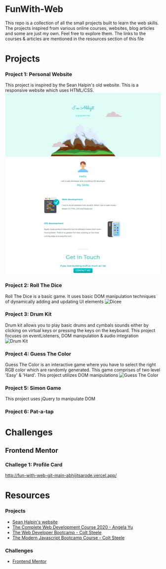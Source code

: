 # FunWith-Web
This repo is a collection of all the small projects built to learn the web skills. The projects inspired from various online courses, websites, blog articles and some are just my own. Feel free to explore them. The links to the courses & articles are mentioned in the resources section of this file

# Projects

### Project 1: Personal Website
This project is inspired by the Sean Halpin's old website. This is a responsive website which uses HTML/CSS.
![Porfolio site][P1.1]
![Porfolio site][P1.2]

### Project 2: Roll The Dice
Roll The Dice is a basic game. It uses basic DOM manipulation techniques of dynamically adding and updating UI elements
![Dicee][P2]

### Project 3: Drum Kit
Drum kit allows you to play basic drums and cymbals sounds either by clicking on virtual keys or pressing the keys on the keyboard. This project focuses on eventListeners, DOM manipulation & audio integration
![Drum Kit][P3]

### Project 4: Guess The Color
Guess The Color is an interactive game where you have to select the right RGB color which are randomly generated. This game comprises of two level 'Easy' & 'Hard'. This project utilizes DOM manipulations
![Guess The Color][P4]

### Project 5: Simon Game
This project uses jQuery to manipulate DOM 

### Project 6: Pat-a-tap

# Challenges

## Frontend Mentor

### Challege 1: Profile Card
http://fun-with-web-git-main-abhijitsarode.vercel.app/

# Resources

### Projects
* [Sean Halpin's website](https://www.seanhalpin.design)
* [The Complete Web Development Course 2020 - Angela Yu](https://www.appbrewery.co/p/the-complete-web-development-course)
* [The Web Developer Bootcamp - Colt Steele](https://www.udemy.com/course/the-web-developer-bootcamp/)
* [The Modern Javascript Bootcamp Course - Colt Steele](https://www.udemy.com/course/javascript-beginners-complete-tutorial/)

### Challenges
* [Frontend Mentor](https://www.frontendmentor.io)

<!-- links -->

<!-- Projects -->
[P1.1]: https://raw.githubusercontent.com/AbhijitSarode/FunWith-Web/main/Screenshots/Screenshot%202021-03-02%20at%207.05.18%20AM.png?token=AMNLQ32PM6N75TGMDN53OVDAHWLVA
[P1.2]: https://raw.githubusercontent.com/AbhijitSarode/FunWith-Web/main/Screenshots/Screenshot%202021-03-02%20at%207.06.05%20AM.png?token=AMNLQ36YLR2II2G5P7R3AJLAHWLZC

[P2]: https://github.com/
[P3]: https://github.com/
[P4]: https://github.com/
<!-- Challenges -->
